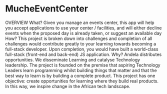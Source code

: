 # MucheEventCenter
OVERVIEW What? Given you manage an events center, this app will help you accept applications to use your center / facilities, and will either decline events when the proposed day is already taken, or suggest an available day How? This project is broken down into challenges and completion of all challenges would contribute greatly to your learning towards becoming a full-stack developer. Upon completion, you would have built a world-class full-stack (front-end and back-end) JS application. Why? Andela distributes opportunities. We disseminate Learning and catalyse Technology leadership. The project is founded on the premise that aspiring Technology Leaders learn programming whilst building things that matter and that the best way to learn is by building a complete product. This project has one objective:​ create opportunities for learning where they build real products. In this way, we inspire change in the African tech landscape.
